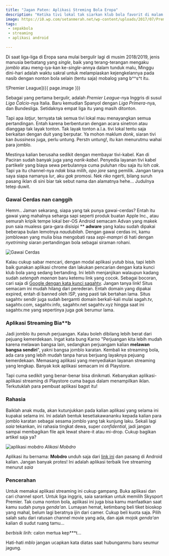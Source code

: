 ```yaml
---
title: "Jagan Paten: Aplikasi Streming Bola Eropa"
description: "Ketika tivi lokal tak siarkan klub bola favorit di malam minggu"
image: https://i0.wp.com/setanmerah.net/wp-content/uploads/2017/07/Premier-League-Logos.jpg
tags:
 - sepakbola
 - streaming
 - aplikasi android
 
---
```

Di saat liga-liga di Eropa sana mulai bergulir lagi di musim 2018/2019, jenis manusia berbatang yang _single_, baik yang terang-terangan mengaku _jomblo_ atau meng-iya-kan ke-_single_-annya dalam tunduk malu, Minggu dini-hari adalah waktu sakral untuk melampiaskan kejengkelannya pada nasib dengan nonton bola selain (tentu saja) mobalog yang b^^s^t itu.

![Premier League]({{ page.image }})

Sebagai yang pertama bergulir, adalah _Premier League_-nya Inggris di susul _Liga Calcio_-nya Italia. Baru kemudian Spanyol dengan _Liga Primera_-nya, dan Bundesliga. Setidaknya empat liga itu yang masih ditonton.

<!-- more -->

Tapi apa _latjur_, ternyata tak semua tivi lokal mau menayangkan semua pertandingan. Entah karena berbenturan dengan acara sinetron atau dianggap tak layak tonton. Tak layak tonton a.l.a. tivi lokal tentu saja berkaitan dengan duit yang berputar. Ya mohon maklum _donk_, siaran tivi kan _bussiness_ juga, perlu untung. Pers*t*n untung!, itu kan menurutmu wahai para jomblo.

Mestinya kalian berusaha sedikit dengan membayar tivi-kabel. Kan di Paciran sudah banyak juga yang _narik-kabel_. Penyedia layanan tivi kabel partikelir yang biaya sewa perbulannya cuma puluhan ribu saja itu loh _cak_. Tapi ya itu channel-nya _ndak_ bisa milih, _opo jare_ sang pemilik. Jangan tanya saya siapa namanya _lur_, aku _gak_ promosi. Nek _riko_ ngerti, bilang suruh pasang iklan di sini biar tak sebut nama dan alamatnya hehe... Judulnya tetep duwit.

### Gawai Cerdas nan canggih

Hemm.. Jaman sekarang, siapa yang tak punya gawai-cerdas? Entah itu gawai yang mahalnya seharga sapi seperti produk buatan Apple Inc., atau semurah kripik tempe lokal ber-OS Android semacam Advan yang makek pun saia mualess gara-gara disisipi **
**adware** yang kalau sudah dipakai beberapa bulan lemotnya _naudubilah_. Dengan gawai cerdas ini, kamu jomblowan yang mulia bisa mengobati rasa _sepi-mampri_ di hati dengan _nyetriming_ siaran pertandingan bola sebagai siraman rohani.

![Gawai Cerdas](https://www.mobdro.sc/assets/images/ui.png)

Kalau cukup sabar mencari, dengan modal aplikasi _yutub_ bisa, tapi lebih baik gunakan aplikasi chrome dan lakukan pencarian dengan kata kunci klub bola yang sedang bertanding. Ini lebih menjanjikan walaupun kadang sudah _setengah maenan_ baru ketemu link yang cocok. Sebagai bocoran, cari saja di [Google dengan kata kunci sagahtv](https://www.google.co.id/search?q=sagahtv). Jangan tanya link! Situs semacam ini mudah hilang dari perederan. Entah domain yang dipakai expired, entah di banned oleh ISP, yang pasti tak bertahan lama. Situs sagahtv sendir juga sudah bergamti domain berkali-kali mulai sagah.tv, sagahtv.com, sagahtv.info, sagahtv.net sagahtv.xyz hingga saat ini sagahtv.me yang sepertinya juga _gak_ berumur lama.

### Aplikasi Streaming Bia**b

Jadi jomblo itu penuh perjuangan. Kalau boleh dibilang lebih berat dari pejuang kemerdekaan. Ingat kata bung Karno "Perjuangan kita lebih mudah karena melawan bangsa lain, sedangkan perjuangam kalian **melawan bangsa sendiri**", yakni bangsa jomblo karatan. Kembali ke streaming bola, ada cara yang lebih mudah tanpa harus berjuang layaknya pejuang kemerdekaan. Memasang aplikasi yang menyediakan layanan streaming yang lengkap. Banyak kok aplikasi semacam ini di Playstore.

Tapi cuma sedikit yang benar-benar bisa dinikmati. Kebanyakan aplikasi-aplikasi streaming di Playstore cuma bagus dalam menampilkan iklan. Terkutuklah para pembuat aplikasi ba*gs*t itu!

### Rahasia

Baiklah anak muda, akan kutunjukkan pada kalian aplikasi yang selama ini kupakai selama ini. Ini adalah bentuk kesetiakawananku kepada kalian para jomblo karatan sebagai sesama jomblo yang tak kunjung laku. Sekali lagi _saia_ tekankan, ini rahasia tingkat dewa, super _confidential_, jadi jangan sampai membagikan file apk lewat share-it atau mi-drop. Cukup bagikan artikel saja ya?

![aplikasi mobdro](https://mobdroapks.com/wp-content/uploads/2018/01/Mobdro.jpg)
_Alikasi Mobdro_

Aplikasi itu bernama: **Mobdro** unduh saja dari [link ini](https://mi.knoacc.org/mortgage?st1=download&hst=www.mobdro.sc&cde=mobdro.apk&st2=mobdro.apk) dan pasang di Android kalian. Jangan banyak protes! Ini adalah aplikasi terbaik live streaming menurut _saia_

### Pencerahan

Untuk memakai aplikasi streaming ini cukup gampang. Buka aplikasi dan cari channel sport. Untuk liga inggris, saia sarankan untuk memilih Skysport Premier. Tak cuma nonton bola, aplikasi ini juga bisa kamu manfaatkan saat kamu sudah punya _genda'an_. Lumayan hemat, ketimbang beli tiket bioskop yang mahal, belum lagi beratnya ijin dari camer. Cukup beli kuota saja. Pilih salah satu dari ratusan channel movie yang ada, dan ajak mojok _genda'an_ kalian di sudut ruang tamu... 

_berbisik lirih:_ calon mertua kep***t...

Hati-hati _mblo_ jangan ucapkan kata diatas saat hubunganmu baru seumur jagung.
